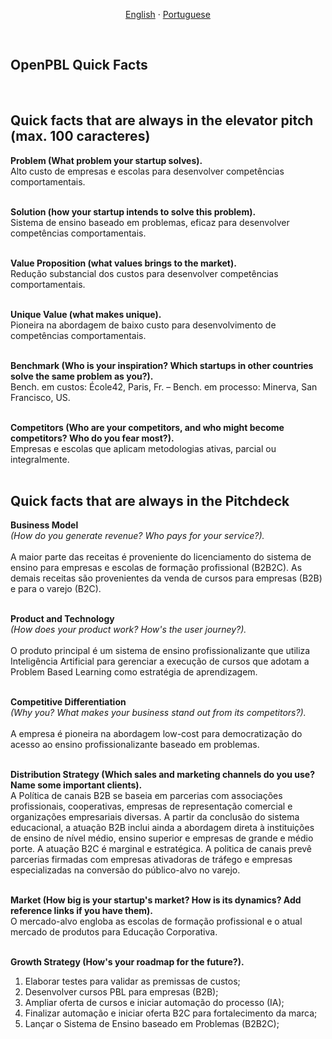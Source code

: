 
<p align="center">    
    <a href="#english">English</a>
    ·
    <a href="#portuguese">Portuguese</a>
</p>

<!--

<a name="english"></a>
<br>

## ABOUT OPEN-PBL

A 




<br>
<p align="center">    
    <a href="#english">English</a>
    ·
    <a href="#portuguese">Portuguese</a>
</p>

## <br>
<br><br><br><br><br><br><br><br><br><br><br><br><br><br><br><br><br><br><br><br><br><br><br><br><br>
<br><br><br><br><br><br><br><br><br><br><br><br><br><br><br><br><br><br><br><br><br><br><br><br><br>


<a name="spanish"></a> 
<br>

--> 

<a name="portuguese"></a> 
<br>

## OpenPBL Quick Facts

<br>

## Quick facts that are always in the elevator pitch (max. 100 caracteres)

**Problem (What problem your startup solves).**<br>
Alto custo de empresas e escolas para desenvolver competências comportamentais.<br><br>

**Solution (how your startup intends to solve this problem).**<br>
Sistema de ensino baseado em problemas, eficaz para desenvolver competências comportamentais. <br><br>

**Value Proposition (what values brings to the market).**<br>
Redução substancial dos custos para desenvolver competências comportamentais. <br><br>

**Unique Value (what makes unique).**<br>
Pioneira na abordagem de baixo custo para desenvolvimento de competências comportamentais.<br><br>

**Benchmark (Who is your inspiration? Which startups in other countries solve the same problem as you?).**<br>
Bench. em custos: École42, Paris, Fr. – Bench. em processo: Minerva, San Francisco, US.<br><br>

**Competitors (Who are your competitors, and who might become competitors? Who do you fear most?).**<br>
Empresas e escolas que aplicam metodologias ativas, parcial ou integralmente.<br><br>


## Quick facts that are always in the Pitchdeck

**Business Model**<br>
*(How do you generate revenue? Who pays for your service?).*<br><br>
A maior parte das receitas é proveniente do licenciamento do sistema de ensino para empresas e escolas de formação profissional (B2B2C). As demais receitas são provenientes da venda de cursos para empresas (B2B) e para o varejo (B2C).<br><br>
 
**Product and Technology**<br> 
*(How does your product work? How's the user journey?).*<br><br>
O produto principal é um sistema de ensino profissionalizante que utiliza Inteligência Artificial para gerenciar a execução de cursos que adotam a Problem Based Learning como estratégia de aprendizagem.<br><br>

**Competitive Differentiation**<br> 
*(Why you? What makes your business stand out from its competitors?).*<br><br>
A empresa é pioneira na abordagem low-cost para democratização do acesso ao ensino profissionalizante baseado em problemas.<br><br>


**Distribution Strategy (Which sales and marketing channels do you use? Name some important clients).**<br>
A Política de canais B2B se baseia em parcerias com associações profissionais, cooperativas, empresas de representação comercial e organizações empresariais diversas. A partir da conclusão do sistema educacional, a atuação B2B inclui ainda a abordagem direta à instituições de ensino de nível médio, ensino superior e empresas de grande e médio porte.  A atuação B2C é marginal e estratégica. A politica de canais prevê parcerias firmadas com empresas ativadoras de tráfego e empresas especializadas na conversão do público-alvo no varejo.<br><br>

**Market (How big is your startup's market? How is its dynamics? Add reference links if you have them).**<br>
O mercado-alvo engloba as escolas de formação profissional e o atual mercado de produtos para Educação Corporativa.<br><br>

**Growth Strategy (How's your roadmap for the future?).**<br>
1. Elaborar testes para validar as premissas de custos;
2. Desenvolver cursos PBL para empresas (B2B);
3. Ampliar oferta de cursos e iniciar automação do processo (IA);
4. Finalizar automação e iniciar oferta B2C para fortalecimento da marca; 
5. Lançar o Sistema de Ensino baseado em Problemas (B2B2C);<br><br>


## <br>


